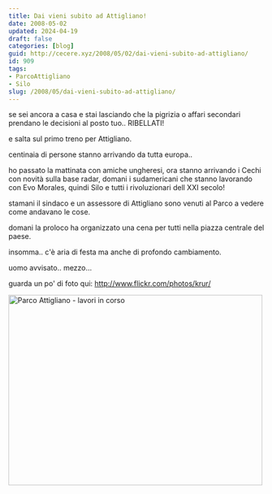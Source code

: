 ```yaml
---
title: Dai vieni subito ad Attigliano!
date: 2008-05-02
updated: 2024-04-19
draft: false
categories: [blog]
guid: http://cecere.xyz/2008/05/02/dai-vieni-subito-ad-attigliano/
id: 909
tags:
- ParcoAttigliano
- Silo
slug: /2008/05/dai-vieni-subito-ad-attigliano/
---
```


se sei ancora a casa e stai lasciando che la pigrizia o affari secondari prendano le decisioni al posto tuo.. RIBELLATI!
  
e salta sul primo treno per Attigliano.

centinaia di persone stanno arrivando da tutta europa..
  
ho passato la mattinata con amiche ungheresi, ora stanno arrivando i Cechi con novità sulla base radar, domani i sudamericani che stanno lavorando con Evo Morales, quindi Silo e tutti i rivoluzionari dell XXI secolo!

stamani il sindaco e un assessore di Attigliano sono venuti al Parco a vedere come andavano le cose.
  
domani la proloco ha organizzato una cena per tutti nella piazza centrale del paese.

insomma.. c'è aria di festa ma anche di profondo cambiamento.

uomo avvisato.. mezzo…

guarda un po' di foto qui: <http://www.flickr.com/photos/krur/>

[<img src="http://farm3.static.flickr.com/2204/2458474963_61be4b3e63.jpg" width="500" height="375" alt="Parco Attigliano - lavori in corso" />](http://www.flickr.com/photos/krur/2458474963/ "Parco Attigliano - lavori in corso di Humanist 2.0, su Flickr")